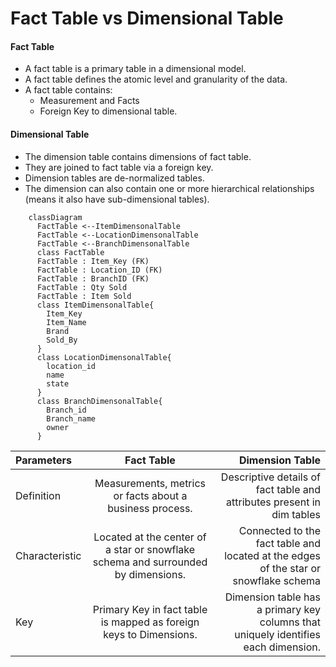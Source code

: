 # Fact Table vs Dimensional Table


#### Fact Table

- A fact table is a primary table in a dimensional model.
- A fact table defines the atomic level and granularity of the data.
- A fact table contains:
  - Measurement and Facts
  - Foreign Key to dimensional table.

#### Dimensional Table

- The dimension table contains dimensions of fact table.
- They are joined to fact table via a foreign key.
- Dimension tables are de-normalized tables.
- The dimension can also contain one or more hierarchical relationships (means it also have sub-dimensional tables).


```mermaid
    classDiagram
      FactTable <--ItemDimensonalTable
      FactTable <--LocationDimensonalTable
      FactTable <--BranchDimensonalTable
      class FactTable
      FactTable : Item_Key (FK)
      FactTable : Location_ID (FK)
      FactTable : BranchID (FK)
      FactTable : Qty Sold
      FactTable : Item Sold
      class ItemDimensonalTable{
        Item_Key
        Item_Name
        Brand
        Sold_By
      }
      class LocationDimensonalTable{
        location_id
        name
        state
      }
      class BranchDimensonalTable{
        Branch_id
        Branch_name
        owner
      }
```


| Parameters | Fact Table |                                                        Dimension Table |
|:-----------|    :----:   |-----------------------------------------------------------------------:|
| Definition | Measurements, metrics or facts about a business process.       | Descriptive details of fact table and attributes present in dim tables |
| Characteristic  | Located at the center of a star or snowflake schema and surrounded by dimensions.        |                                                               Connected to the fact table and located at the edges of the star or snowflake schema |
| Key | Primary Key in fact table is mapped as foreign keys to Dimensions.       | Dimension table has a primary key columns that uniquely identifies each dimension. |

